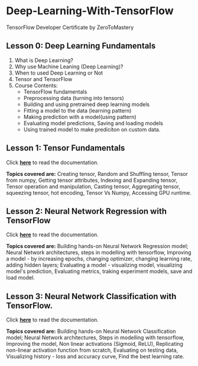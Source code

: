 # Deep-Learning-With-TensorFlow
TensorFlow Developer Certificate by ZeroToMastery

## Lesson 0: Deep Learning Fundamentals
1. What is Deep Learning?
2. Why use Machine Leaning (Deep Learning)?
3. When to used Deep Learning or Not
4. Tensor and TensorFlow
5. Course Contents: 
    * TensorFlow fundamentals 
    * Preprocessing data (turning into tensors) 
    * Building and using pretrained deep learning models
    * Fitting a model to the data (learning pattern)
    * Making prediction with a model(using pattern) 
    * Evaluating model predictions, Saving and loading models 
    * Using trained model to make prediciton on custom data. 

## Lesson 1: Tensor Fundamentals
Click <a href="./01 - Fundamentals/README.md">**here**</a> to read the documentation. 

**Topics covered are:** Creating tensor, Random and Shuffling tensor, Tensor from numpy, Getting tensor attributes, Indexing and Expanding tensor, Tensor operation and manipulation, Casting tensor, Aggregating tensor, squeezing tensor, hot encoding, Tensor Vs Numpy, Accessing GPU runtime.

## Lesson 2: Neural Network Regression with TensorFlow
Click <a href="./02 - Neural Network Regression/README.md">**here**</a> to read the documentation. 

**Topics covered are:** Building hands-on Neural Network Regression model; Neural Network architectures, steps in modelling with tensorflow, Improving a model - by increasing epochs, changing optimizer, changing learning rate, adding hidden layers; Evaluating a model - visualizing model, visualizing model's prediction, Evaluating metrics, traking experiment models, save and load model.

## Lesson 3: Neural Network Classification with TensorFlow. 

Click <a href="./03 - Neural Network Classification/README.md">**here**</a> to read the documentation. 

**Topics covered are:** Building hands-on Neural Network Classification model; Neural Network architectures, Steps in modelling with tensorflow, Improving the model, Non linear activations (Sigmoid, ReLU), Replicating non-linear activation function from scratch, Evaluating on testing data, Visualizing history - loss and accuracy curve, Find the best learning rate.

